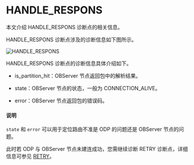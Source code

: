 # HANDLE_RESPONS

本文介绍 HANDLE_RESPONS 诊断点的相关信息。

HANDLE_RESPONS 诊断点涉及的诊断信息如下图所示。

![HANDLE_RESPONS](https://obbusiness-private.oss-cn-shanghai.aliyuncs.com/doc/img/odp/V4.2.0/zh-CN/900.o-m-guide/400.routing-diagnosis/800.handle-respons-01.png)

HANDLE_RESPONS 诊断点的诊断信息具体介绍如下。

* is_partition_hit：OBServer 节点返回包中的解析结果。

* state：OBServer 节点的状态，一般为 CONNECTION_ALIVE。

* error：OBServer 节点返回包的错误码。

<main id="notice" type='explain'>
   <h4>说明</h4>
   <p><code>state</code> 和 <code>error</code> 可以用于定位路由不准是 ODP 的问题还是 OBServer 节点的问题。</p>
</main>

此时若 ODP 与 OBServer 节点未建连成功，您需继续诊断 RETRY 诊断点，详细信息可参见 [RETRY](./700.retry.md)。
